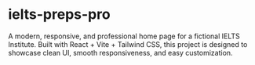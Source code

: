 # ielts-preps-pro
A modern, responsive, and professional home page for a fictional IELTS Institute. Built with React + Vite + Tailwind CSS, this project is designed to showcase clean UI, smooth responsiveness, and easy customization.
